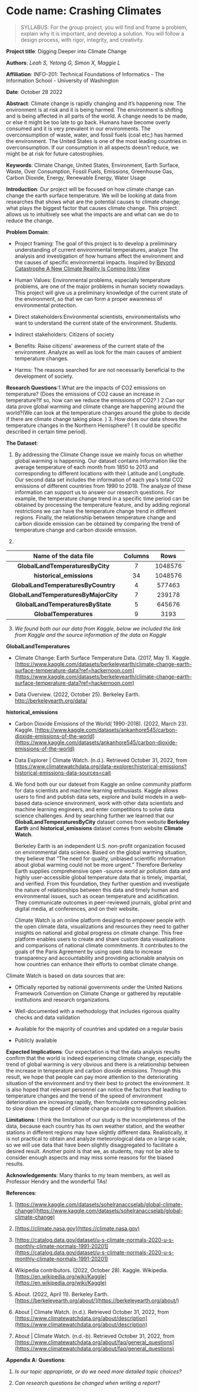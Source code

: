 # Code name: Crashing Climates

>SYLLABUS: For the group project, you will find and frame a problem, explain why it is important, and develop a solution. You will follow a design process, with rigor, integrity, and creativity.

**Project title**: Digging Deeper into Climate Change

**Authors**: _Leah S, Yetong G, Simon X, Maggie L_

**Affiliation**: INFO-201: Technical Foundations of Informatics - The Information School - University of Washington

**Date**: October 28 2022

**Abstract**: Climate change is rapidly changing and it’s happening now. The environment is at risk and it is being harmed. The environment is shifting and is being affected in all parts of the world. A change needs to be made, or else it might be too late to go back. Humans have become overly consumed and it is very prevalent in our environments. The overconsumption of waste, water, and fossil fuels (coal etc;) has harmed the environment. The United States is one of the most leading countries in overconsumption. If our consumption in all aspects doesn’t reduce, we might be at risk for future catostrophies.

**Keywords**: Climate Change, United States, Environment, Earth Surface, Waste, Over Consumption, Fossil Fuels, Emissions, Greenhouse Gas, Carbon Dioxide, Energy, Renewable Energy, Water Usage

**Introduction**: Our project will be focused on how climate change can change the earth surface temperature. We will be looking at data from researches that shows what are the potential causes to climate change; what plays the biggest factor that causes climate change. This project allows us to intuitively see what the impacts are and what can we do to reduce the change.

**Problem Domain**:

-   Project framing: The goal of this project is to develop a preliminary understanding of current environmental temperatures, analyze The analysis and investigation of how humans affect the environment and the causes of specific environmental impacts. Inspired by:[Beyond Catastrophe A New Climate Reality Is Coming Into View](https://www.nytimes.com/interactive/2022/10/26/magazine/climate-change-warming-world.html)
    
-   Human Values: Environmental problems, especially temperature problems, are one of the major problems in human society nowadays. This project will give us a preliminary knowledge of the current state of the environment, so that we can form a proper awareness of environmental protection.
    
-   Direct stakeholders:Environmental scientists, environmentalists who want to understand the current state of the environment. Students.
    
-   Indirect stakeholders: Citizens of society
    
-   Benefits: 
Raise citizens' awareness of the current state of the environment.
Analyze as well as look for the main causes of ambient temperature changes.
    

-   Harms: 
The reasons searched for are not necessarily beneficial to the development of society.
    

**Research Questions**:1.What are the impacts of CO2 emissions on temperature? (Does the emissions of CO2 cause an increase in temperature?If so, how can we reduce the emissions of CO2? ) 2.Can our data prove global warming and climate change are happening around the world?(We can look at the temperature changes around the globe to decide if there are climate change taking place. ) 3. How does our data shows the temperature changes in the Northern Hemisphere? ( It could be specific described in certain time period).

  

**The Dataset**:

1. By addressing the Climate Change issue we mainly focus on whether global warming is happening. Our dataset contains information like the average temperature of each month from 1850 to 2013 and corresponding to different locations with their Latitude and Longitude. Our second data set includes the information of each yea's total CO2 emissions of different countries from 1990 to 2018. The analyze of these information can support us to answer our research questions. For example, the temperature change trend in a specific time period can be obtained by processing the temperature feature, and by adding regional restrictions we can have the temperature change trend in different regions. Finally, the relationship between temperature change and carbon dioxide emission can be obtained by comparing the trend of temperature change and carbon dioxide emission.

2. 
| **Name of the data file**  |**Columns**|**Rows**|  
|  :-----: |  :----:  |  :----:  |  
|**GlobalLandTemperaturesByCity** |7|1048576|  
|**historical_emissions** |34| 1048576|
|**GlobalLandTemperaturesByCountry**|4|577463|
|**GlobalLandTemperaturesByMajorCity**|7|239178|
|**GlobalLandTemperaturesByState**|5|645676|
|**GlobalTemperatures**|9|3193|


3. _We found both our our data from Kaggle, below we included the link from Kaggle and the source information of the data on Kaggle_

**GlobalLandTemperatures**

* Climate Change: Earth Surface Temperature Data. (2017, May 1). Kaggle. [https://www.kaggle.com/datasets/berkeleyearth/climate-change-earth-surface-temperature-data?ref=hackernoon.com](https://www.kaggle.com/datasets/berkeleyearth/climate-change-earth-surface-temperature-data?ref=hackernoon.com)

* Data Overview. (2022, October 25). Berkeley Earth. http://berkeleyearth.org/data/

**historical_emissions**

* Carbon Dioxide Emissions of the World( 1990-2018). (2022, March 23). Kaggle. [https://www.kaggle.com/datasets/ankanhore545/carbon-dioxide-emissions-of-the-world](https://www.kaggle.com/datasets/ankanhore545/carbon-dioxide-emissions-of-the-world)

* Data Explorer | Climate Watch. (n.d.). Retrieved October 31, 2022, from https://www.climatewatchdata.org/data-explorer/historical-emissions?historical-emissions-data-sources=cait

4. We fond both our our dateset from Kaggle an online community platform for data scientists and machine learning enthusiasts. Kaggle allows users to find and publish data sets, explore and build models in a web-based data-science environment, work with other data scientists and machine learning engineers, and enter competitions to solve data science challenges. And by searching further we learned that our **GlobalLandTemperaturesByCity** dataset comes from website **Berkeley Earth** and **historical_emissions** dataset comes from website **Climate Watch**.

	Berkeley Earth is an independent U.S. non-profit organization focused on environmental data science. Based on the global warming situation, they believe that “The need for quality, unbiased scientific information about global warming could not be more urgent.” Therefore Berkeley Earth supplies comprehensive open -source world air pollution data and highly user-accessible global temperature data that is timely, impartial, and verified. From this foundation, they further question and investigate the nature of relationships between this data and timely human and environmental issues, such as ocean temperature and acidification. They communicate outcomes in peer-reviewed journals, global print and digital media, at conferences, and on their website.

	Climate Watch is an online platform designed to empower people with the open climate data, visualizations and resources they need to gather insights on national and global progress on climate change. This free platform enables users to create and share custom data visualizations and comparisons of national climate commitments. It contributes to the goals of the Paris Agreement by using open data to increase transparency and accountability and providing actionable analysis on how countries can enhance their efforts to combat climate change.

Climate Watch is based on data sources that are:

-   Officially reported by national governments under the United Nations Framework Convention on Climate Change or gathered by reputable institutions and research organizations.
    
-   Well-documented with a methodology that includes rigorous quality checks and data validation
    
-   Available for the majority of countries and updated on a regular basis
    
-   Publicly available
    
    

**Expected Implications**: Our expectation is that the data analysis results confirm that the world is indeed experiencing climate change, especially the trend of global warming is very obvious and there is a relationship between the increase in temperature and carbon dioxide emissions. Through this result, we hope that people can pay more attention to the deteriorating situation of the environment and try their best to protect the environment. It is also hoped that relevant personnel can notice the factors that leading to temperature changes and the trend of the speed of environment deterioration are increasing rapidly, then formulate corresponding policies to slow down the speed of climate change according to different situation.

  

**Limitations**: I think the limitation of our study is the incompleteness of the data, because each country has its own weather station, and the weather stations in different regions may have slightly different data. Realistically, it is not practical to obtain and analyze meteorological data on a large scale, so we will use data that have been slightly disaggregated to facilitate a desired result. Another point is that we, as students, may not be able to consider enough aspects and may miss some reasons for the biased results.

**Acknowledgements**: Many thanks to my team members, as well as Professor Hendry and the wonderful TAs!

**References**:

1.  [https://www.kaggle.com/datasets/sohelranaccselab/global-climate-change](https://www.kaggle.com/datasets/sohelranaccselab/global-climate-change)
    
2.  [https://climate.nasa.gov](https://climate.nasa.gov)
    
3.  [https://catalog.data.gov/dataset/u-s-climate-normals-2020-u-s-monthly-climate-normals-1991-20201](https://catalog.data.gov/dataset/u-s-climate-normals-2020-u-s-monthly-climate-normals-1991-20201)
    
4.  Wikipedia contributors. (2022, October 28). Kaggle. Wikipedia. [https://en.wikipedia.org/wiki/Kaggle](https://en.wikipedia.org/wiki/Kaggle)
    
5.  About. (2022, April 11). Berkeley Earth. [https://berkeleyearth.org/about/](https://berkeleyearth.org/about/)
    
6.  About | Climate Watch. (n.d.). Retrieved October 31, 2022, from [https://www.climatewatchdata.org/about/description](https://www.climatewatchdata.org/about/description)
    
7.  About | Climate Watch. (n.d.-b). Retrieved October 31, 2022, from [https://www.climatewatchdata.org/about/faq/general_questions](https://www.climatewatchdata.org/about/faq/general_questions)
    

  

**Appendix A: Questions**:

1. _Is our topic appropriate, or do we need more detailed topic choices?_

2. _Can research questions be changed when writing a report?_